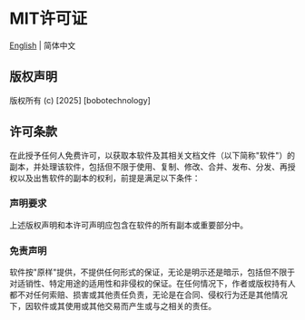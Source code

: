 # MIT许可证

[English](https://github.com/bobotechnology/fitten-code-api/blob/main/LICENSE.md) | 简体中文

## 版权声明
版权所有 (c) [2025] [bobotechnology]

## 许可条款
在此授予任何人免费许可，以获取本软件及其相关文档文件（以下简称"软件"）的副本，并处理该软件，包括但不限于使用、复制、修改、合并、发布、分发、再授权以及出售软件的副本的权利，前提是满足以下条件：

### 声明要求
上述版权声明和本许可声明应包含在软件的所有副本或重要部分中。

### 免责声明
软件按"原样"提供，不提供任何形式的保证，无论是明示还是暗示，包括但不限于对适销性、特定用途的适用性和非侵权的保证。在任何情况下，作者或版权持有人都不对任何索赔、损害或其他责任负责，无论是在合同、侵权行为还是其他情况下，因软件或其使用或其他交易而产生或与之相关的责任。